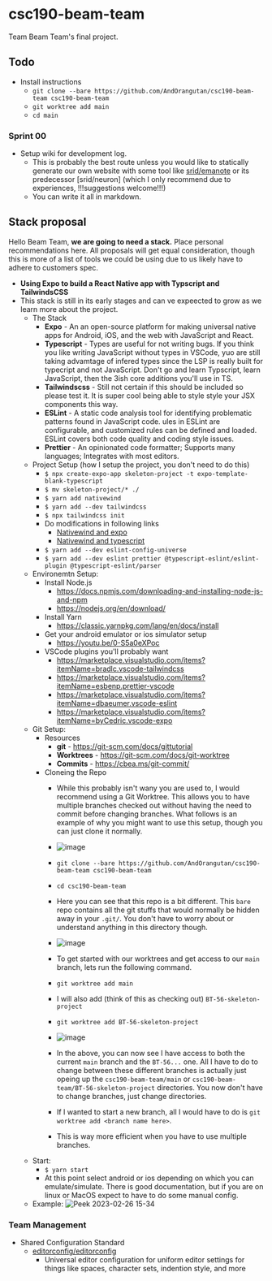 # csc190-beam-team

Team Beam Team's final project.

## Todo

- Install instructions
    - `git clone --bare https://github.com/AndOrangutan/csc190-beam-team csc190-beam-team`
    - `git worktree add main`
    - `cd main`

### Sprint 00

<!-- This is just here in case your editor has a way to list local todos, this list is easily jumpable -->
<!-- TODO: List of todo items in the README.md-->

- Setup wiki for development log.
    - This is probably the best route unless you would like to statically generate our own website with some tool like [srid/emanote](https://github.com/srid/emanote) or its predecessor [srid/neuron] (which I only recommend due to experiences, !!!suggestions welcome!!!)
    - You can write it all in markdown.

## Stack proposal

Hello Beam Team, **we are going to need a stack.** Place personal recommendations here. All proposals will get equal consideration, though this is more of a list of tools we could be using due to us likely have to adhere to customers spec.

- **Using Expo to build a React Native app with Typscript and TailwindsCSS**
- This stack is still in its early stages and can ve expeected to grow as we learn more about the project.
    - The Stack
        - **Expo** - An an open-source platform for making universal native apps for Android, iOS, and the web with JavaScript and React.
        - **Typescript** - Types are useful for not writing bugs. If you think you like writing JavaScript without types in VSCode, yuo are still taking advamtage of infered types since the LSP is really built for typecript and not JavaScript. Don't go and learn Typscript, learn JavaScript, then the 3ish core additions you'll use in TS.
        - **Tailwindscss** - Still not certain if this should be included so please test it. It is super cool being able to style style your JSX components this way.
        - **ESLint** - A static code analysis tool for identifying problematic patterns found in JavaScript code. ules in ESLint are configurable, and customized rules can be defined and loaded. ESLint covers both code quality and coding style issues.
        - **Prettier** - An opinionated code formatter; Supports many languages; Integrates with most editors.
    - Project Setup (how I setup the project, you don't need to do this)
        - `$ npx create-expo-app skeleton-project -t expo-template-blank-typescript`
        - `$ mv skeleton-project/* ./`
        - `$ yarn add nativewind`
        - `$ yarn add --dev tailwindcss`
        - `$ npx tailwindcss init`
        - Do modifications in following links
            - [Nativewind and expo](https://www.nativewind.dev/quick-starts/expo)
            - [Nativewind and typescript](https://www.nativewind.dev/getting-started/typescript)
        - `$ yarn add --dev eslint-config-universe`
        - `$ yarn add --dev eslint prettier @typescript-eslint/eslint-plugin @typescript-eslint/parser`
    - Environemtn Setup:
        - Install Node.js
            - https://docs.npmjs.com/downloading-and-installing-node-js-and-npm
            - https://nodejs.org/en/download/
        - Install Yarn
            - https://classic.yarnpkg.com/lang/en/docs/install
        - Get your android emulator or ios simulator setup
            - https://youtu.be/0-S5a0eXPoc
        - VSCode plugins you'll probably want
            - https://marketplace.visualstudio.com/items?itemName=bradlc.vscode-tailwindcss
            - https://marketplace.visualstudio.com/items?itemName=esbenp.prettier-vscode
            - https://marketplace.visualstudio.com/items?itemName=dbaeumer.vscode-eslint
            - https://marketplace.visualstudio.com/items?itemName=byCedric.vscode-expo
    - Git Setup:
        - Resources
            - **git** - https://git-scm.com/docs/gittutorial
            - **Worktrees** - https://git-scm.com/docs/git-worktree
            - **Commits** - https://cbea.ms/git-commit/
        - Cloneing the Repo
            - While this probably isn't wany you are used to, I would recommend using a Git Worktree. This allows you to have multiple branches checked out without having the need to commit before changing branches. What follows is an example of why you might want to use this setup, though you can just clone it normally.
            - ![image](https://user-images.githubusercontent.com/40435989/222939155-6c71e099-1cf3-446d-bacb-7e3c99911525.png)

            - `git clone --bare https://github.com/AndOrangutan/csc190-beam-team csc190-beam-team`
            - `cd csc190-beam-team`
            - Here you can see that this repo is a bit different. This `bare` repo contains all the git stuffs that would normally be hidden away in your `.git/`. You don't have to worry about or understand anything in this directory though.
            - ![image](https://user-images.githubusercontent.com/40435989/222939418-a8957184-47d0-4794-bb60-9e92221e937c.png)
            - To get started with our worktrees and get access to our `main` branch, lets run the following command.
            - `git worktree add main`
            - I will also add (think of this as checking out) `BT-56-skeleton-project`
            - `git worktree add BT-56-skeleton-project`
            - ![image](https://user-images.githubusercontent.com/40435989/222939600-d6041149-d0c6-4da7-a26d-f2f26e9fcb94.png)
            - In the above, you can now see I have access to both the current `main` branch and the `BT-56...` one. All I have to do to change between these different branches is actually just opeing up the `csc190-beam-team/main` or `csc190-beam-team/BT-56-skeleton-project` directories. You now don't have to change branches, just change directories.
            - If I wanted to start a new branch, all I would have to do is `git worktree add <branch name here>`.
            - This is way more efficient when you have to use multiple branches.
    - Start:
        - `$ yarn start`
        - At this point select android or ios depending on which you can emulate/simulate. There is good documentation, but if you are on linux or MacOS expect to have to do some manual config.
    - Example:
    ![Peek 2023-02-26 15-34](https://user-images.githubusercontent.com/40435989/221444565-20127409-03ba-4f01-b948-2839e321e61d.gif)

### Team Management

- Shared Configuration Standard
    - [editorconfig/editorconfig](https://github.com/editorconfig/editorconfig)
        - Universal editor configuration for uniform editor settings for things like spaces, character sets, indention style, and more

